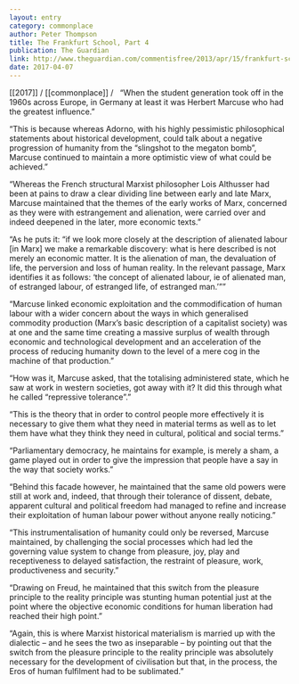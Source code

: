 ```yaml
---
layout: entry
category: commonplace
author: Peter Thompson
title: The Frankfurt School, Part 4
publication: The Guardian
link: http://www.theguardian.com/commentisfree/2013/apr/15/frankfurt-school-herbert-marcuse
date: 2017-04-07
---
```


[[2017]] / [[commonplace]] / 
 
“When the student generation took off in the 1960s across Europe, in Germany at least it was Herbert Marcuse who had the greatest influence.”

“This is because whereas Adorno, with his highly pessimistic philosophical statements about historical development, could talk about a negative progression of humanity from the “slingshot to the megaton bomb”, Marcuse continued to maintain a more optimistic view of what could be achieved.”

“Whereas the French structural Marxist philosopher Lois Althusser had been at pains to draw a clear dividing line between early and late Marx, Marcuse maintained that the themes of the early works of Marx, concerned as they were with estrangement and alienation, were carried over and indeed deepened in the later, more economic texts.”

“As he puts it: “if we look more closely at the description of alienated labour [in Marx] we make a remarkable discovery: what is here described is not merely an economic matter. It is the alienation of man, the devaluation of life, the perversion and loss of human reality. In the relevant passage, Marx identifies it as follows: ‘the concept of alienated labour, ie of alienated man, of estranged labour, of estranged life, of estranged man.’””

“Marcuse linked economic exploitation and the commodification of human labour with a wider concern about the ways in which generalised commodity production (Marx’s basic description of a capitalist society) was at one and the same time creating a massive surplus of wealth through economic and technological development and an acceleration of the process of reducing humanity down to the level of a mere cog in the machine of that production.”

“How was it, Marcuse asked, that the totalising administered state, which he saw at work in western societies, got away with it? It did this through what he called “repressive tolerance”.”

“This is the theory that in order to control people more effectively it is necessary to give them what they need in material terms as well as to let them have what they think they need in cultural, political and social terms.”

“Parliamentary democracy, he maintains for example, is merely a sham, a game played out in order to give the impression that people have a say in the way that society works.”

“Behind this facade however, he maintained that the same old powers were still at work and, indeed, that through their tolerance of dissent, debate, apparent cultural and political freedom had managed to refine and increase their exploitation of human labour power without anyone really noticing.”

“This instrumentalisation of humanity could only be reversed, Marcuse maintained, by challenging the social processes which had led the governing value system to change from pleasure, joy, play and receptiveness to delayed satisfaction, the restraint of pleasure, work, productiveness and security.”

“Drawing on Freud, he maintained that this switch from the pleasure principle to the reality principle was stunting human potential just at the point where the objective economic conditions for human liberation had reached their high point.”

“Again, this is where Marxist historical materialism is married up with the dialectic – and he sees the two as inseparable – by pointing out that the switch from the pleasure principle to the reality principle was absolutely necessary for the development of civilisation but that, in the process, the Eros of human fulfilment had to be sublimated.”

